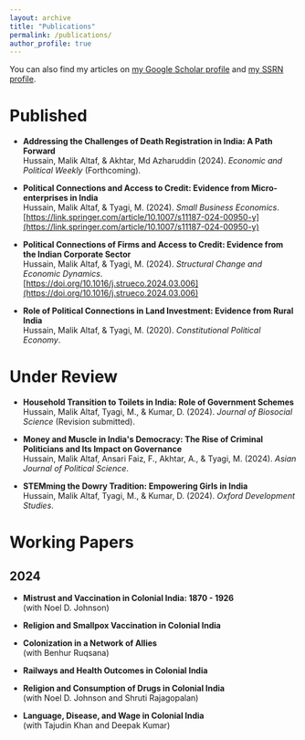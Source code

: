 ```yaml
---
layout: archive
title: "Publications"
permalink: /publications/
author_profile: true
---
```


You can also find my articles on [my Google Scholar profile](https://scholar.google.com/citations?hl=en&user=HeXslZEAAAAJ) and [my SSRN profile](https://papers.ssrn.com/sol3/cf_dev/AbsByAuth.cfm?per_id=2742099).


# Published
- **Addressing the Challenges of Death Registration in India: A Path Forward**  
  Hussain, Malik Altaf, & Akhtar, Md Azharuddin (2024). _Economic and Political Weekly_ (Forthcoming).
  
- **Political Connections and Access to Credit: Evidence from Micro-enterprises in India**  
  Hussain, Malik Altaf, & Tyagi, M. (2024). _Small Business Economics_. 
 [https://link.springer.com/article/10.1007/s11187-024-00950-y](https://link.springer.com/article/10.1007/s11187-024-00950-y)
  
- **Political Connections of Firms and Access to Credit: Evidence from the Indian Corporate Sector**  
  Hussain, Malik Altaf, & Tyagi, M. (2024). _Structural Change and Economic Dynamics_.  
 [https://doi.org/10.1016/j.strueco.2024.03.006](https://doi.org/10.1016/j.strueco.2024.03.006)
  
- **Role of Political Connections in Land Investment: Evidence from Rural India**  
  Hussain, Malik Altaf, & Tyagi, M. (2020). _Constitutional Political Economy_.

# Under Review

- **Household Transition to Toilets in India: Role of Government Schemes**  
  Hussain, Malik Altaf, Tyagi, M., & Kumar, D. (2024). _Journal of Biosocial Science_ (Revision submitted).

- **Money and Muscle in India's Democracy: The Rise of Criminal Politicians and Its Impact on Governance**  
  Hussain, Malik Altaf, Ansari Faiz, F., Akhtar, A., & Tyagi, M. (2024). _Asian Journal of Political Science_.

- **STEMming the Dowry Tradition: Empowering Girls in India**  
  Hussain, Malik Altaf, Tyagi, M., & Kumar, D. (2024). _Oxford Development Studies_.

# Working Papers

## 2024

- **Mistrust and Vaccination in Colonial India: 1870 - 1926**  
  (with Noel D. Johnson)

- **Religion and Smallpox Vaccination in Colonial India**

- **Colonization in a Network of Allies**  
  (with Benhur Ruqsana)

- **Railways and Health Outcomes in Colonial India**

- **Religion and Consumption of Drugs in Colonial India**  
  (with Noel D. Johnson and Shruti Rajagopalan)

- **Language, Disease, and Wage in Colonial India**  
  (with Tajudin Khan and Deepak Kumar)
